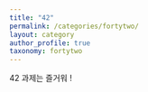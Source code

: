 ```yaml
---
title: "42"
permalink: /categories/fortytwo/
layout: category
author_profile: true
taxonomy: fortytwo
---
```


42 과제는 즐거워 !